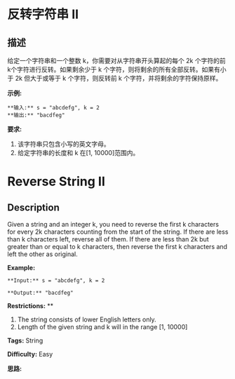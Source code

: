 # 反转字符串 II

## 描述

给定一个字符串和一个整数 k，你需要对从字符串开头算起的每个 2k 个字符的前k个字符进行反转。如果剩余少于 k 个字符，则将剩余的所有全部反转。如果有小于 2k 但大于或等于 k 个字符，则反转前 k 个字符，并将剩余的字符保持原样。

**示例:**

    
    
    **输入:** s = "abcdefg", k = 2
    **输出:** "bacdfeg"
    

**要求:**

  1. 该字符串只包含小写的英文字母。
  2. 给定字符串的长度和 k 在[1, 10000]范围内。



# Reverse String II

## Description



Given a string and an integer k, you need to reverse the first k characters for every 2k characters counting from the start of the string. If there are less than k characters left, reverse all of them. If there are less than 2k but greater than or equal to k characters, then reverse the first k characters and left the other as original.

**Example:**  

    
    
    **Input:** s = "abcdefg", k = 2
    **Output:** "bacdfeg"
    

**Restrictions:** **

  1. The string consists of lower English letters only.
  2. Length of the given string and k will in the range [1, 10000]


**Tags:** String

**Difficulty:** Easy

**思路:**
